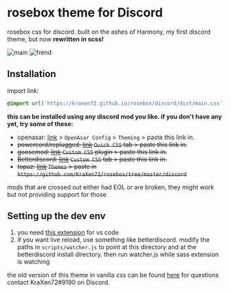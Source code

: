 # rosebox theme for Discord
rosebox css for discord.
built on the ashes of Harmony, my first discord theme, but now **rewritten in scss!**

![main](https://cdn.discordapp.com/attachments/704792091955429426/920341533692133507/unknown.png)
![frend](https://cdn.discordapp.com/attachments/704792091955429426/920341817063510037/unknown.png)


## Installation
import link:
```css 
@import url('https://kraxen72.github.io/rosebox/discord/dist/main.css');
```  
**this can be installed using any discord mod you like. if you don't have any yet, try some of these:**
- openasar: [link](https://openasar.dev) > `OpenAsar Config` > `Theming` > paste this link in.
- ~~powercord/replugged: [link](https://powercord.dev) `Quick CSS` tab > paste this link in.~~
- ~~goosemod: [link](https://goosemod.com) `Custom CSS` plugin > paste this link in.~~
- ~~Betterdiscord: [link](https://github.com/rauenzi/BBDInstaller/releases/) `Custom CSS` tab > paste this link in.~~
- ~~topaz: [link](https://github.com/KraXen72/rosebox/tree/master/discord) `Themes` > paste in `https://github.com/KraXen72/rosebox/tree/master/discord`~~
  
mods that are crossed out either had EOL or are broken, they might work but not providing support for those

## Setting up the dev env
1. you need [this extension](https://marketplace.visualstudio.com/items?itemName=glenn2223.live-sass) for vs code
2. if you want live reload, use something like betterdiscord. modify the paths in `scripts/watcher.js` to point at this directory and at the betterdiscord install directory. then run watcher.js while sass extension is watching

the old version of this theme in vanilla css can be found [here](https://github.com/KraXen72/rosebox-discord)
for questions contact KraXen72#9190 on Discord.